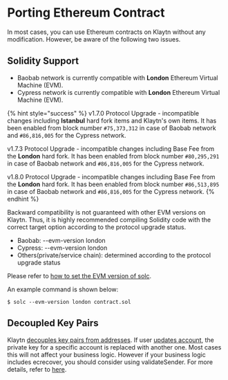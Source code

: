 # Porting Ethereum Contract <a id="porting-ethereum-contract"></a>

In most cases, you can use Ethereum contracts on Klaytn without any modification. However, be aware of the following two issues.

## Solidity Support <a id="solidity-support"></a>

* Baobab network is currently compatible with **London** Ethereum Virtual Machine (EVM).
* Cypress network is currently compatible with **London** Ethereum Virtual Machine (EVM).

{% hint style="success" %}
v1.7.0 Protocol Upgrade - incompatible changes including **Istanbul** hard fork items and Klaytn's own items. It has been enabled from block number `#75,373,312` in case of Baobab network and `#86,816,005` for the Cypress network.

v1.7.3 Protocol Upgrade - incompatible changes including Base Fee from the **London** hard fork. It has been enabled from block number `#80,295,291` in case of Baobab network and `#86,816,005` for the Cypress network.

v1.8.0 Protocol Upgrade - incompatible changes including Base Fee from the **London** hard fork. It has been enabled from block number `#86,513,895` in case of Baobab network and `#86,816,005` for the Cypress network.
{% endhint %}

Backward compatibility is not guaranteed with other EVM versions on Klaytn. Thus, it is highly recommended compiling Solidity code with the correct target option according to the protocol upgrade status.
* Baobab: --evm-version london
* Cypress: --evm-version london
* Others(private/service chain): determined according to the protocol upgrade status

Please refer to [how to set the EVM version of solc](https://solidity.readthedocs.io/en/latest/using-the-compiler.html#setting-the-evm-version-to-target).


An example command is shown below:

```
$ solc --evm-version london contract.sol
```

## Decoupled Key Pairs <a id="decoupled-key-pairs"></a>

Klaytn [decouples key pairs from addresses](../klaytn/design/accounts.md#decoupling-key-pairs-from-addresses). If user [updates account](../klaytn/design/transactions/basic.md#txtypeaccountupdate), the private key for a specific account is replaced with another one. Most cases this will not affect your business logic. However if your business logic includes ecrecover, you should consider using validateSender. For more details, refer to [here](precompiled-contracts/precompiled-contracts.md).
